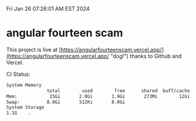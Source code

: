 Fri Jan 26 07:26:01 AM EST 2024

# angular fourteen scam


This project is live at [https://angularfourteenscam.vercel.app/](https://angularfourteenscam.vercel.app/ "dog!") thanks to Github and Vercel.

CI Status: 

```bash
System Memory
               total        used        free      shared  buff/cache   available
Mem:            15Gi       2.0Gi       1.9Gi       273Mi        12Gi        13Gi
Swap:          8.0Gi       512Ki       8.0Gi
System Storage
1.1G	.
```
